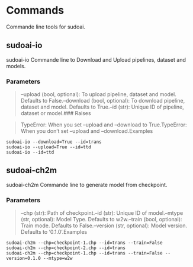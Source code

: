 # Commands

Commande line tools for sudoai.

## sudoai-io

sudoai-io Commande line to Download and Upload pipelines, dataset and models.

### Parameters

> –upload (bool, optional): To upload pipeline, dataset and model. Defaults to False.–download (bool, optional): To download pipeline, dataset and model. Defaults to True.–id (str): Unique ID of pipeline, dataset or model.### Raises

> TypeError: When you set –upload and –download to True.TypeError: When you don’t set –upload and –download.Examples

```
sudoai-io --download=True --id=trans
sudoai-io --upload=True --id=ttd
sudoai-io --id=ttd
```

## sudoai-ch2m

sudoai-ch2m Commande line to generate model from checkpoint.

### Parameters

> –chp (str): Path of checkpoint.–id (str): Unique ID of model.–mtype (str, optional): Model Type. Defaults to w2w.–train (bool, optional): Train mode. Defaults to False.–version (str, optional): Model version. Defaults to ‘0.1.0’.Examples

```
sudoai-ch2m --chp=checkpoint-1.chp --id=trans --train=False
sudoai-ch2m --chp=checkpoint-2.chp --id=trans
sudoai-ch2m --chp=checkpoint-1.chp --id=trans --train=False --version=0.1.0 --mtype=w2w
```
